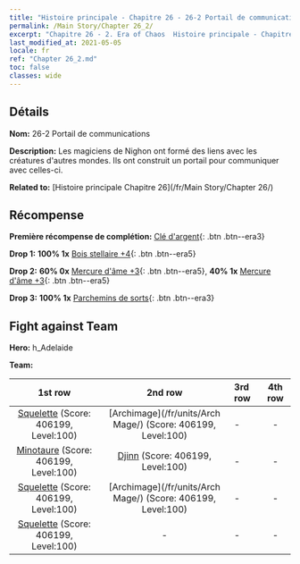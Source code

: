 ```yaml
---
title: "Histoire principale - Chapitre 26 - 26-2 Portail de communications"
permalink: /Main Story/Chapter 26_2/
excerpt: "Chapitre 26 - 2. Era of Chaos  Histoire principale - Chapitre 26_2. 26-2 Portail de communications"
last_modified_at: 2021-05-05
locale: fr
ref: "Chapter 26_2.md"
toc: false
classes: wide
---
```


## Détails

 **Nom:** 26-2 Portail de communications

 **Description:** Les magiciens de Nighon ont formé des liens avec les créatures d'autres mondes. Ils ont construit un portail pour communiquer avec celles-ci.

 **Related to:** [Histoire principale Chapitre 26](/fr/Main Story/Chapter 26/)

## Récompense

 **Première récompense de complétion:** [Clé d'argent](/ItemsFR/con_693/){: .btn .btn--era3}

 **Drop 1:** **100% 1x** [Bois stellaire +4](/ItemsFR/mat_90/){: .btn .btn--era5}

 **Drop 2:** **60% 0x** [Mercure d'âme +3](/ItemsFR/mat_84/){: .btn .btn--era5}, **40% 1x** [Mercure d'âme +3](/ItemsFR/mat_84/){: .btn .btn--era5}

 **Drop 3:** **100% 1x** [Parchemins de sorts](/ItemsFR/con_694/){: .btn .btn--era3}


## Fight against Team
 **Hero:** h_Adelaide

 **Team:**


  | 1st row | 2nd row | 3rd row | 4th row |
  |:----:|:----:|:----|:----:|
  | [Squelette](/fr/units/Skeleton/) (Score: 406199, Level:100)  | [Archimage](/fr/units/Arch Mage/) (Score: 406199, Level:100)  | - | - |
  | [Minotaure](/fr/units/Minotaur/) (Score: 406199, Level:100)  | [Djinn](/fr/units/Genie/) (Score: 406199, Level:100)  | - | - |
  | [Squelette](/fr/units/Skeleton/) (Score: 406199, Level:100)  | [Archimage](/fr/units/Arch Mage/) (Score: 406199, Level:100)  | - | - |
  | [Squelette](/fr/units/Skeleton/) (Score: 406199, Level:100)  | - | - | - |


